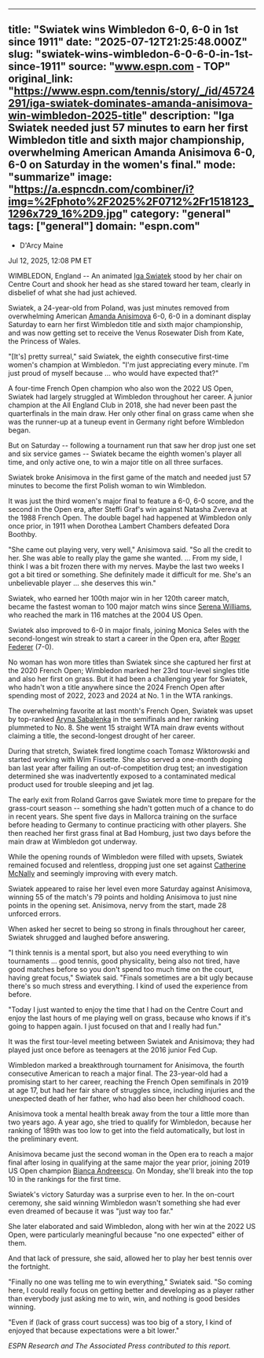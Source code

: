 ---
   title: "Swiatek wins Wimbledon 6-0, 6-0 in 1st since 1911"
   date: "2025-07-12T21:25:48.000Z"
   slug: "swiatek-wins-wimbledon-6-0-6-0-in-1st-since-1911"
   source: "www.espn.com - TOP"
   original_link: "https://www.espn.com/tennis/story/_/id/45724291/iga-swiatek-dominates-amanda-anisimova-win-wimbledon-2025-title"
   description: "Iga Swiatek needed just 57 minutes to earn her first Wimbledon title and sixth major championship, overwhelming American Amanda Anisimova 6-0, 6-0 on Saturday in the women's final."
   mode: "summarize"
   image: "https://a.espncdn.com/combiner/i?img=%2Fphoto%2F2025%2F0712%2Fr1518123_1296x729_16%2D9.jpg"
   category: "general"
   tags: ["general"]
   domain: "espn.com"
  ---
  <div id="readability-page-1" class="page"><div><div><ul><li><p>D'Arcy Maine</p></li></ul><p><span>Jul 12, 2025, 12:08 PM ET</span></p></div><p>WIMBLEDON, England -- An animated <a data-player-guid="0fe63041-889b-62ef-16ef-0a46542271f3" href="https://www.espn.com/sports/tennis/players/profile?playerId=3730">Iga Swiatek</a> stood by her chair on Centre Court and shook her head as she stared toward her team, clearly in disbelief of what she had just achieved.</p><p>Swiatek, a 24-year-old from Poland, was just minutes removed from overwhelming American <a data-player-guid="223cc423-bf69-2077-800f-c38d0d1e79f7" href="https://www.espn.com/sports/tennis/players/profile?playerId=3221">Amanda Anisimova</a> 6-0, 6-0 in a dominant display Saturday to earn her first Wimbledon title and sixth major championship, and was now getting set to receive the Venus Rosewater Dish from Kate, the Princess of Wales.</p><p>"[It's] pretty surreal," said Swiatek, the eighth consecutive first-time women's champion at Wimbledon. "I'm just appreciating every minute. I'm just proud of myself because ... who would have expected that?"</p><p>A four-time French Open champion who also won the 2022 US Open, Swiatek had largely struggled at Wimbledon throughout her career. A junior champion at the All England Club in 2018, she had never been past the quarterfinals in the main draw. Her only other final on grass came when she was the runner-up at a tuneup event in Germany right before Wimbledon began.</p><p>But on Saturday -- following a tournament run that saw her drop just one set and six service games -- Swiatek became the eighth women's player all time, and only active one, to win a major title on all three surfaces.</p><p>Swiatek broke Anisimova in the first game of the match and needed just 57 minutes to become the first Polish woman to win Wimbledon.</p><p>It was just the third women's major final to feature a 6-0, 6-0 score, and the second in the Open era, after Steffi Graf's win against Natasha Zvereva at the 1988 French Open. The double bagel had happened at Wimbledon only once prior, in 1911 when Dorothea Lambert Chambers defeated Dora Boothby.</p><p>"She came out playing very, very well," Anisimova said. "So all the credit to her. She was able to really play the game she wanted. ... From my side, I think I was a bit frozen there with my nerves. Maybe the last two weeks I got a bit tired or something. She definitely made it difficult for me. She's an unbelievable player ... she deserves this win."</p><p>Swiatek, who earned her 100th major win in her 120th career match, became the fastest woman to 100 major match wins since <a data-player-guid="cc4fbfff-5162-cb94-e0aa-500d3227a300" href="https://www.espn.com/sports/tennis/players/profile?playerId=394">Serena Williams</a>, who reached the mark in 116 matches at the 2004 US Open.</p><p>Swiatek also improved to 6-0 in major finals, joining Monica Seles with the second-longest win streak to start a career in the Open era, after <a data-player-guid="6bf3e1d1-c102-93e9-a4e9-32ba6e82f887" href="https://www.espn.com/sports/tennis/players/profile?playerId=425">Roger Federer</a> (7-0).</p><p>No woman has won more titles than Swiatek since she captured her first at the 2020 French Open; Wimbledon marked her 23rd tour-level singles title and also her first on grass. But it had been a challenging year for Swiatek, who hadn't won a title anywhere since the 2024 French Open after spending most of 2022, 2023 and 2024 at No. 1 in the WTA rankings.</p><p>The overwhelming favorite at last month's French Open, Swiatek was upset by top-ranked <a data-player-guid="c91d133a-526a-ea8d-654c-7ef6915ad63b" href="http://www.espn.com/sports/tennis/players/profile?playerId=3038">Aryna Sabalenka</a> in the semifinals and her ranking plummeted to No. 8. She went 15 straight WTA main draw events without claiming a title, the second-longest drought of her career.</p><p>During that stretch, Swiatek fired longtime coach Tomasz Wiktorowski and started working with Wim Fissette. She also served a one-month doping ban last year after failing an out-of-competition drug test; an investigation determined she was inadvertently exposed to a contaminated medical product used for trouble sleeping and jet lag.</p><p>The early exit from Roland Garros gave Swiatek more time to prepare for the grass-court season -- something she hadn't gotten much of a chance to do in recent years. She spent five days in Mallorca training on the surface before heading to Germany to continue practicing with other players. She then reached her first grass final at Bad Homburg, just two days before the main draw at Wimbledon got underway.</p><p>While the opening rounds of Wimbledon were filled with upsets, Swiatek remained focused and relentless, dropping just one set against <a data-player-guid="10a07158-d00a-f8d6-54e0-f43a7d0c603e" href="https://www.espn.com/sports/tennis/players/profile?playerId=3223">Catherine McNally</a> and seemingly improving with every match.</p><p>Swiatek appeared to raise her level even more Saturday against Anisimova, winning 55 of the match's 79 points and holding Anisimova to just nine points in the opening set. Anisimova, nervy from the start, made 28 unforced errors.</p><p>When asked her secret to being so strong in finals throughout her career, Swiatek shrugged and laughed before answering.</p><p>"I think tennis is a mental sport, but also you need everything to win tournaments ... good tennis, good physicality, being also not tired, have good matches before so you don't spend too much time on the court, having great focus," Swiatek said. "Finals sometimes are a bit ugly because there's so much stress and everything. I kind of used the experience from before.</p><p>"Today I just wanted to enjoy the time that I had on the Centre Court and enjoy the last hours of me playing well on grass, because who knows if it's going to happen again. I just focused on that and I really had fun."</p><p>It was the first tour-level meeting between Swiatek and Anisimova; they had played just once before as teenagers at the 2016 junior Fed Cup.</p><p>Wimbledon marked a breakthrough tournament for Anisimova, the fourth consecutive American to reach a major final. The 23-year-old had a promising start to her career, reaching the French Open semifinals in 2019 at age 17, but had her fair share of struggles since, including injuries and the unexpected death of her father, who had also been her childhood coach.</p><p>Anisimova took a mental health break away from the tour a little more than two years ago. A year ago, she tried to qualify for Wimbledon, because her ranking of 189th was too low to get into the field automatically, but lost in the preliminary event.</p><p>Anisimova became just the second woman in the Open era to reach a major final after losing in qualifying at the same major the year prior, joining 2019 US Open champion <a data-player-guid="6fd6b28f-61b2-9ac1-4a0e-cd5bd4a3aa20" href="https://www.espn.com/sports/tennis/players/profile?playerId=2979">Bianca Andreescu</a>. On Monday, she'll break into the top 10 in the rankings for the first time.</p><p>Swiatek's victory Saturday was a surprise even to her. In the on-court ceremony, she said winning Wimbledon wasn't something she had ever even dreamed of because it was "just way too far."</p><p>She later elaborated and said Wimbledon, along with her win at the 2022 US Open, were particularly meaningful because "no one expected" either of them.</p><p>And that lack of pressure, she said, allowed her to play her best tennis over the fortnight.</p><p>"Finally no one was telling me to win everything," Swiatek said. "So coming here, I could really focus on getting better and developing as a player rather than everybody just asking me to win, win, and nothing is good besides winning.</p><p>"Even if (lack of grass court success) was too big of a story, I kind of enjoyed that because expectations were a bit lower."</p><p><em>ESPN Research and The Associated Press contributed to this report. </em></p>
</div></div>